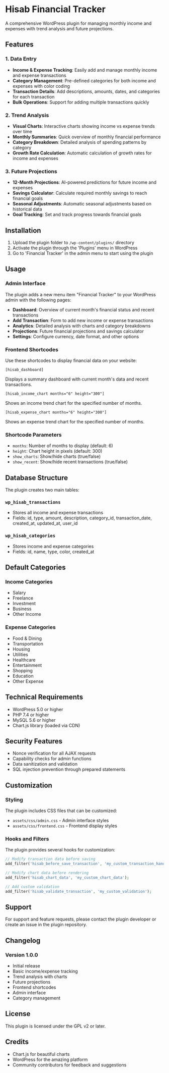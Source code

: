 # Hisab Financial Tracker

A comprehensive WordPress plugin for managing monthly income and expenses with trend analysis and future projections.

## Features

### 1. Data Entry
- **Income & Expense Tracking**: Easily add and manage monthly income and expense transactions
- **Category Management**: Pre-defined categories for both income and expenses with color coding
- **Transaction Details**: Add descriptions, amounts, dates, and categories for each transaction
- **Bulk Operations**: Support for adding multiple transactions quickly

### 2. Trend Analysis
- **Visual Charts**: Interactive charts showing income vs expense trends over time
- **Monthly Summaries**: Quick overview of monthly financial performance
- **Category Breakdown**: Detailed analysis of spending patterns by category
- **Growth Rate Calculation**: Automatic calculation of growth rates for income and expenses

### 3. Future Projections
- **12-Month Projections**: AI-powered predictions for future income and expenses
- **Savings Calculator**: Calculate required monthly savings to reach financial goals
- **Seasonal Adjustments**: Automatic seasonal adjustments based on historical data
- **Goal Tracking**: Set and track progress towards financial goals

## Installation

1. Upload the plugin folder to `/wp-content/plugins/` directory
2. Activate the plugin through the 'Plugins' menu in WordPress
3. Go to 'Financial Tracker' in the admin menu to start using the plugin

## Usage

### Admin Interface

The plugin adds a new menu item "Financial Tracker" to your WordPress admin with the following pages:

- **Dashboard**: Overview of current month's financial status and recent transactions
- **Add Transaction**: Form to add new income or expense transactions
- **Analytics**: Detailed analysis with charts and category breakdowns
- **Projections**: Future financial projections and savings calculator
- **Settings**: Configure currency, date format, and other options

### Frontend Shortcodes

Use these shortcodes to display financial data on your website:

```
[hisab_dashboard]
```
Displays a summary dashboard with current month's data and recent transactions.

```
[hisab_income_chart months="6" height="300"]
```
Shows an income trend chart for the specified number of months.

```
[hisab_expense_chart months="6" height="300"]
```
Shows an expense trend chart for the specified number of months.

### Shortcode Parameters

- `months`: Number of months to display (default: 6)
- `height`: Chart height in pixels (default: 300)
- `show_charts`: Show/hide charts (true/false)
- `show_recent`: Show/hide recent transactions (true/false)

## Database Structure

The plugin creates two main tables:

### `wp_hisab_transactions`
- Stores all income and expense transactions
- Fields: id, type, amount, description, category_id, transaction_date, created_at, updated_at, user_id

### `wp_hisab_categories`
- Stores income and expense categories
- Fields: id, name, type, color, created_at

## Default Categories

### Income Categories
- Salary
- Freelance
- Investment
- Business
- Other Income

### Expense Categories
- Food & Dining
- Transportation
- Housing
- Utilities
- Healthcare
- Entertainment
- Shopping
- Education
- Other Expense

## Technical Requirements

- WordPress 5.0 or higher
- PHP 7.4 or higher
- MySQL 5.6 or higher
- Chart.js library (loaded via CDN)

## Security Features

- Nonce verification for all AJAX requests
- Capability checks for admin functions
- Data sanitization and validation
- SQL injection prevention through prepared statements

## Customization

### Styling
The plugin includes CSS files that can be customized:
- `assets/css/admin.css` - Admin interface styles
- `assets/css/frontend.css` - Frontend display styles

### Hooks and Filters
The plugin provides several hooks for customization:

```php
// Modify transaction data before saving
add_filter('hisab_before_save_transaction', 'my_custom_transaction_handler');

// Modify chart data before rendering
add_filter('hisab_chart_data', 'my_custom_chart_data');

// Add custom validation
add_filter('hisab_validate_transaction', 'my_custom_validation');
```

## Support

For support and feature requests, please contact the plugin developer or create an issue in the plugin repository.

## Changelog

### Version 1.0.0
- Initial release
- Basic income/expense tracking
- Trend analysis with charts
- Future projections
- Frontend shortcodes
- Admin interface
- Category management

## License

This plugin is licensed under the GPL v2 or later.

## Credits

- Chart.js for beautiful charts
- WordPress for the amazing platform
- Community contributors for feedback and suggestions
